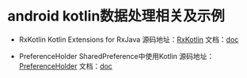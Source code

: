 # android kotlin数据处理相关及示例

* RxKotlin  Kotlin Extensions for RxJava
源码地址：[RxKotlin](https://github.com/ReactiveX/RxKotlin) 文档：[doc](https://github.com/ReactiveX/RxKotlin/blob/master/README.md)

* PreferenceHolder  SharedPreference中使用Kotlin
源码地址：[PreferenceHolder](https://github.com/MarcinMoskala/PreferenceHolder) 文档：[doc](https://github.com/MarcinMoskala/PreferenceHolder/blob/master/README.md)


